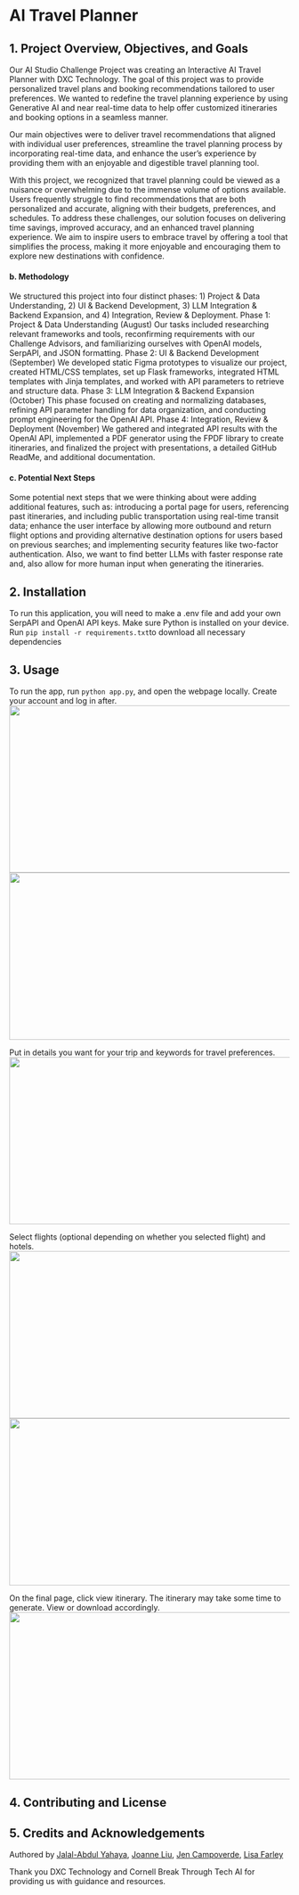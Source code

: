 # AI Travel Planner

## 1. Project Overview, Objectives, and Goals
Our AI Studio Challenge Project was creating an Interactive AI Travel Planner with DXC Technology. The goal of this project was to provide personalized travel plans and booking recommendations tailored to user preferences. We wanted to redefine the travel planning experience by using Generative AI and near real-time data to help offer customized itineraries and booking options in a seamless manner. 

Our main objectives were to deliver travel recommendations that aligned with individual user preferences, streamline the travel planning process by incorporating real-time data, and enhance the user’s experience by providing them with an enjoyable and digestible travel planning tool. 

With this project, we recognized that travel planning could be viewed as a nuisance or overwhelming due to the immense volume of options available. Users frequently struggle to find recommendations that are both personalized and accurate, aligning with their budgets, preferences, and schedules. To address these challenges, our solution focuses on delivering time savings, improved accuracy, and an enhanced travel planning experience. We aim to inspire users to embrace travel by offering a tool that simplifies the process, making it more enjoyable and encouraging them to explore new destinations with confidence.

#### b. Methodology
We structured this project into four distinct phases: 1) Project & Data Understanding, 2) UI & Backend Development, 3) LLM Integration & Backend Expansion, and 4) Integration, Review & Deployment.
Phase 1: Project & Data Understanding (August)
Our tasks included researching relevant frameworks and tools, reconfirming requirements with our Challenge Advisors, and familiarizing ourselves with OpenAI models, SerpAPI, and JSON formatting.
Phase 2: UI & Backend Development (September)
We developed static Figma prototypes to visualize our project, created HTML/CSS templates, set up Flask frameworks, integrated HTML templates with Jinja templates, and worked with API parameters to retrieve and structure data.
Phase 3: LLM Integration & Backend Expansion (October)
This phase focused on creating and normalizing databases, refining API parameter handling for data organization, and conducting prompt engineering for the OpenAI API.
Phase 4: Integration, Review & Deployment (November)
We gathered and integrated API results with the OpenAI API, implemented a PDF generator using the FPDF library to create itineraries, and finalized the project with presentations, a detailed GitHub ReadMe, and additional documentation.

#### c. Potential Next Steps
Some potential next steps that we were thinking about were adding additional features, such as: introducing a portal page for users, referencing past itineraries, and including public transportation using real-time transit data; enhance the user interface by allowing more outbound and return flight options and providing alternative destination options for users based on previous searches; and implementing security features like two-factor authentication. Also, we want to find better LLMs with faster response rate and, also allow for more human input when generating the itineraries.  

## 2. Installation 
To run this application, you will need to make a .env file and add your own SerpAPI and OpenAI API keys. Make sure Python is installed on your device. Run 
```pip install -r requirements.txt```to download all necessary dependencies

## 3. Usage
To run the app, run ```python app.py```, and open the webpage locally. Create your account and log in after. 
<img src="screenshots/registration-ss.png" width="600" height="300">
<img src="screenshots/login-ss.png" width="600" height="300">

Put in details you want for your trip and keywords for travel preferences. 
<img src="screenshots/trip-input-ss.png" width="600" height="300">

Select flights (optional depending on whether you selected flight) and hotels. 
<img src="screenshots/flights-ss.png" width="600" height="300">
<img src="screenshots/hotels-ss.png" width="600" height="300">

On the final page, click view itinerary. The itinerary may take some time to generate. View or download accordingly. 
<img src="screenshots/itinerary-ss.png" width="600" height="300">

## 4. Contributing and License

## 5. Credits and Acknowledgements 
Authored by [Jalal-Abdul Yahaya](https://github.com/905j), [Joanne Liu](https://github.com/joooanneliu), [Jen Campoverde](https://github.com/jennefercampoverde), [Lisa Farley](https://github.com/lisaf30)

Thank you DXC Technology and Cornell Break Through Tech AI for providing us with guidance and resources. 

